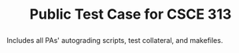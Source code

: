 # <p align="center">Public Test Case for CSCE 313<p>

Includes all PAs' autograding scripts, test collateral, and makefiles.

